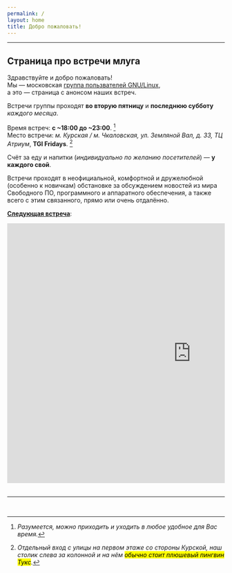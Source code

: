 ```yaml
---
permalink: /
layout: home
title: Добро пожаловать!
---
```



---

<head>
	<script src="./assets/functions.js" type="text/javascript"></script>
</head>

## Страница про встречи млуга

Здравствуйте и добро пожаловать!  
Мы — московская [группа пользвателей GNU/Linux](https://ru.wikipedia.org/wiki/Группа_пользователей_Linux),  
а это — страница с анонсом наших встреч.

Встречи группы проходят **во вторую пятницу** и **последнюю субботу**  _каждого месяца_.  

Время встреч: **с ~18:00 до ~23:00**. [^time]  
Место встречи: _м. Курская / м. Чкаловская, ул. Земляной Вал, д. 33, ТЦ Атриум_, **TGI Fridays**. [^place]  

Счёт за еду и напитки (_индивидуально по желанию посетителей_) — **у каждого свой**.  

Встречи проходят в неофициальной, комфортной и дружелюбной (особенно к новичкам) обстановке
за обсуждением новостей из мира Свободного ПО, программного и аппаратного обеспечения,
а также всего с этим связанного, прямо или очень отдалённо.

<u><b>Следующая встреча</b></u>: <text id="meeting_day_ru"></text>

<!--<div style="position:relative;overflow:hidden;margin-left:auto;margin-right:auto;display:block;text-align:center;"><a href="https://yandex.ru/maps/213/moscow/?utm_medium=mapframe&utm_source=maps" style="color:#eee;font-size:12px;position:absolute;top:0px;">Москва</a><a href="https://yandex.ru/maps/213/moscow/?indoorLevel=1&ll=37.660731%2C55.757403&utm_medium=mapframe&utm_source=maps&z=17" style="color:#eee;font-size:12px;position:absolute;top:14px;">Москва — Яндекс Карты</a><iframe src="https://yandex.ru/map-widget/v1/?indoorLevel=1&ll=37.660731%2C55.757403&z=17" width="850" height="600" frameborder="0" allowfullscreen="true" style="position:relative;"></iframe></div>-->

<div style="position:relative;overflow:hidden;margin-left:auto;margin-right:auto;display:block;text-align:center;"><a href="https://yandex.ru/maps/213/moscow/?utm_medium=mapframe&utm_source=maps" style="color:#eee;font-size:12px;position:absolute;top:0px;">Москва</a><a href="https://yandex.ru/maps/213/moscow/?indoorLevel=1&ll=37.661279%2C55.757337&utm_medium=mapframe&utm_source=maps&z=17" style="color:#eee;font-size:12px;position:absolute;top:14px;">Москва — Яндекс Карты</a><iframe src="https://yandex.ru/map-widget/v1/?indoorLevel=1&ll=37.661279%2C55.757337&z=17" width="850" height="600" frameborder="0" allowfullscreen="true" style="position:relative;"></iframe></div>

<br/>

---

<br/>

[^time]: _Разумеется, можно приходить и уходить в любое удобное для Вас время._
[^place]: _Отдельный вход с улицы на первом этаже со стороны Курской, наш столик слева за колонной и на нём <mark>обычно стоит плюшевый пингвин Тукс</mark>._




<script type="text/javascript">
	document.getElementById("meeting_day_ru").innerHTML=getMeetingDate(1);
</script>

